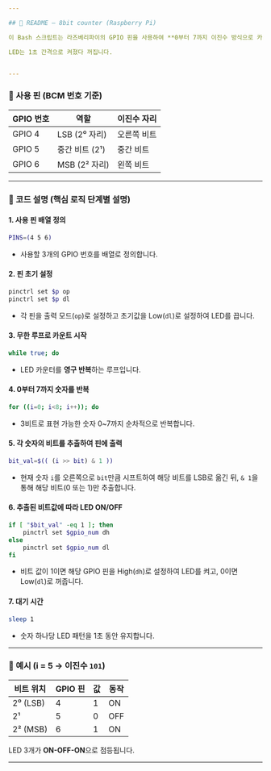 ```yaml
---

## 📘 README – 8bit counter (Raspberry Pi)

이 Bash 스크립트는 라즈베리파이의 GPIO 핀을 사용하여 **0부터 7까지 이진수 방식으로 카운팅**하며, 각 비트 값을 3개의 LED를 통해 시각적으로 표현합니다.

LED는 1초 간격으로 켜졌다 꺼집니다.


---
```


### 🔌 사용 핀 (BCM 번호 기준)

| GPIO 번호 | 역할           | 이진수 자리 |
|------------|----------------|--------------|
| GPIO 4     | LSB (2⁰ 자리) | 오른쪽 비트 |
| GPIO 5     | 중간 비트 (2¹) | 중간 비트   |
| GPIO 6     | MSB (2² 자리) | 왼쪽 비트   |

---

### 🧠 코드 설명 (핵심 로직 단계별 설명)

#### 1. 사용 핀 배열 정의
```bash
PINS=(4 5 6)
```
- 사용할 3개의 GPIO 번호를 배열로 정의합니다.

#### 2. 핀 초기 설정
```bash
pinctrl set $p op
pinctrl set $p dl
```
- 각 핀을 출력 모드(`op`)로 설정하고 초기값을 Low(`dl`)로 설정하여 LED를 끕니다.

#### 3. 무한 루프로 카운트 시작
```bash
while true; do
```
- LED 카운터를 **영구 반복**하는 루프입니다.

#### 4. 0부터 7까지 숫자를 반복
```bash
for ((i=0; i<8; i++)); do
```
- 3비트로 표현 가능한 숫자 0~7까지 순차적으로 반복합니다.

#### 5. 각 숫자의 비트를 추출하여 핀에 출력
```bash
bit_val=$(( (i >> bit) & 1 ))
```
- 현재 숫자 `i`를 오른쪽으로 `bit`만큼 시프트하여 해당 비트를 LSB로 옮긴 뒤, `& 1`을 통해 해당 비트(0 또는 1)만 추출합니다.

#### 6. 추출된 비트값에 따라 LED ON/OFF
```bash
if [ "$bit_val" -eq 1 ]; then
    pinctrl set $gpio_num dh
else
    pinctrl set $gpio_num dl
fi
```
- 비트 값이 1이면 해당 GPIO 핀을 High(`dh`)로 설정하여 LED를 켜고, 0이면 Low(`dl`)로 꺼줍니다.

#### 7. 대기 시간
```bash
sleep 1
```
- 숫자 하나당 LED 패턴을 1초 동안 유지합니다.

---

### 🧪 예시 (i = 5 → 이진수 `101`)

| 비트 위치 | GPIO 핀 | 값 | 동작 |
|-----------|----------|-----|--------|
| 2⁰ (LSB)  | 4        | 1   | ON     |
| 2¹        | 5        | 0   | OFF    |
| 2² (MSB)  | 6        | 1   | ON     |

LED 3개가 **ON-OFF-ON**으로 점등됩니다.

---


